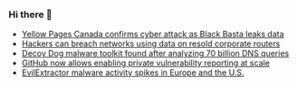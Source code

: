 ### Hi there 👋

<!--START_SECTION:feed-->
* [Yellow Pages Canada confirms cyber attack as Black Basta leaks data](https://www.bleepingcomputer.com/news/security/yellow-pages-canada-confirms-cyber-attack-as-black-basta-leaks-data/)
* [Hackers can breach networks using data on resold corporate routers](https://www.bleepingcomputer.com/news/security/hackers-can-breach-networks-using-data-on-resold-corporate-routers/)
* [Decoy Dog malware toolkit found after analyzing 70 billion DNS queries](https://www.bleepingcomputer.com/news/security/decoy-dog-malware-toolkit-found-after-analyzing-70-billion-dns-queries/)
* [GitHub now allows enabling private vulnerability reporting at scale](https://www.bleepingcomputer.com/news/security/github-now-allows-enabling-private-vulnerability-reporting-at-scale/)
* [EvilExtractor malware activity spikes in Europe and the U.S.](https://www.bleepingcomputer.com/news/security/evilextractor-malware-activity-spikes-in-europe-and-the-us/)
<!--END_SECTION:feed-->

<!--
**frankenk/frankenk** is a ✨ _special_ ✨ repository because its `README.md` (this file) appears on your GitHub profile.

Here are some ideas to get you started:

- 🔭 I’m currently working on ...
- 🌱 I’m currently learning ...
- 👯 I’m looking to collaborate on ...
- 🤔 I’m looking for help with ...
- 💬 Ask me about ...
- 📫 How to reach me: ...
- 😄 Pronouns: ...
- ⚡ Fun fact: ...
-->



